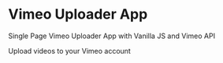 # Vimeo Uploader App
Single Page Vimeo Uploader App with Vanilla JS and Vimeo API

Upload videos to your Vimeo account
